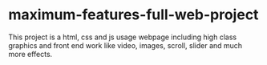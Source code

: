 # maximum-features-full-web-project
This project is a html, css and js usage webpage including high class graphics and front end work like video, images, scroll, slider and much more effects.
